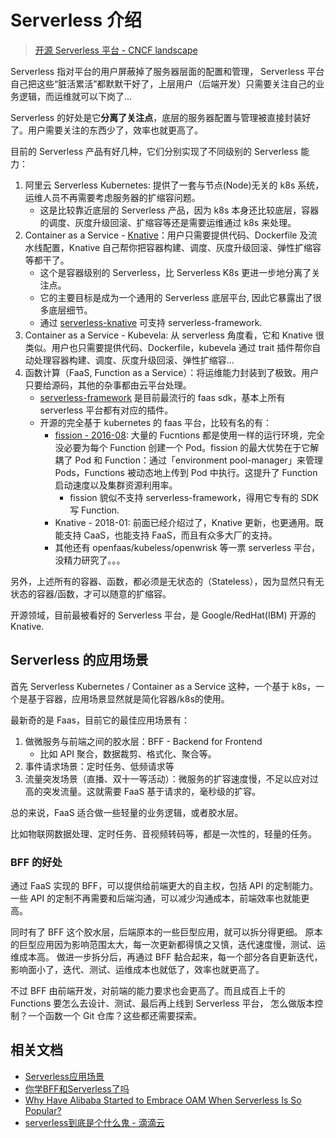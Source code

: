 # Serverless 介绍

>[开源 Serverless 平台 - CNCF landscape](https://landscape.cncf.io/category=installable-platform&format=card-mode&grouping=category)

Serverless 指对平台的用户屏蔽掉了服务器层面的配置和管理， Serverless 平台自己把这些“脏活累活”都默默干好了，上层用户（后端开发）只需要关注自己的业务逻辑，而运维就可以下岗了...

Serverless 的好处是它**分离了关注点**，底层的服务器配置与管理被直接封装好了。用户需要关注的东西少了，效率也就更高了。

目前的 Serverless 产品有好几种，它们分别实现了不同级别的 Serverless 能力：

1. 阿里云 Serverless Kubernetes: 提供了一套与节点(Node)无关的 k8s 系统，运维人员不再需要考虑服务器的扩缩容问题。
    - 这是比较靠近底层的 Serverless 产品，因为 k8s 本身还比较底层，容器的调度、灰度升级回滚、扩缩容等还是需要运维通过 k8s 来处理。
2. Container as a Service - [Knative](https://github.com/knative/serving)：用户只需要提供代码、Dockerfile 及流水线配置，Knative 自己帮你把容器构建、调度、灰度升级回滚、弹性扩缩容等都干了。
    - 这个是容器级别的 Serverless，比 Serverless K8s 更进一步地分离了关注点。
    - 它的主要目标是成为一个通用的 Serverless 底层平台, 因此它暴露出了很多底层细节。
    - 通过 [serverless-knative](https://github.com/serverless/serverless-knative) 可支持 serverless-framework.
1. Container as a Service - Kubevela: 从 serverless 角度看，它和 Knative 很类似。用户也只需要提供代码、Dockerfile，kubevela 通过 trait 插件帮你自动处理容器构建、调度、灰度升级回滚、弹性扩缩容...
3. 函数计算（FaaS, Function as a Service）：将运维能力封装到了极致。用户只要给源码，其他的杂事都由云平台处理。
    - [serverless-framework](https://github.com/serverless/serverless) 是目前最流行的 faas sdk，基本上所有 serverless 平台都有对应的插件。
    - 开源的完全基于 kubernetes 的 faas 平台，比较有名的有：
      - [fission - 2016-08](https://github.com/fission/fission): 大量的 Fucntions 都是使用一样的运行环境，完全没必要为每个 Function 创建一个 Pod。fission 的最大优势在于它解耦了 Pod 和 Function：通过「environment pool-manager」来管理 Pods，Functions 被动态地上传到 Pod 中执行。这提升了 Function 启动速度以及集群资源利用率。
        - fission 貌似不支持 serverless-framework，得用它专有的 SDK 写 Function.
      - Knative - 2018-01: 前面已经介绍过了，Knative 更新，也更通用。既能支持 CaaS，也能支持 FaaS，而且有众多大厂的支持。
      - 其他还有 openfaas/kubeless/openwrisk 等一票 serverless 平台，没精力研究了。。。

另外，上述所有的容器、函数，都必须是无状态的（Stateless），因为显然只有无状态的容器/函数，才可以随意的扩缩容。

开源领域，目前最被看好的 Serverless 平台，是 Google/RedHat(IBM) 开源的 Knative. 

## Serverless 的应用场景

首先 Serverless Kubernetes / Container as a Service 这种，一个基于 k8s，一个是基于容器，应用场景显然就是简化容器/k8s的使用。

最新奇的是 Faas，目前它的最佳应用场景有：

1. 做微服务与前端之间的胶水层：BFF - Backend for Frontend
   - 比如 API 聚合，数据裁剪、格式化、聚合等。
2. 事件请求场景：定时任务、低频请求等
3. 流量突发场景（直播、双十一等活动）：微服务的扩容速度慢，不足以应对过高的突发流量。这就需要 FaaS 基于请求的，毫秒级的扩容。

总的来说，FaaS 适合做一些轻量的业务逻辑，或者胶水层。

比如物联网数据处理、定时任务、音视频转码等，都是一次性的，轻量的任务。

### BFF 的好处

通过 FaaS 实现的 BFF，可以提供给前端更大的自主权，包括 API 的定制能力。
一些 API 的定制不再需要和后端沟通，可以减少沟通成本，前端效率也就能更高。

同时有了 BFF 这个胶水层，后端原本的一些巨型应用，就可以拆分得更细。
原本的巨型应用因为影响范围太大，每一次更新都得慎之又慎，迭代速度慢，测试、运维成本高。
做进一步拆分后，再通过 BFF 黏合起来，每一个部分各自更新迭代，影响面小了，迭代、测试、运维成本也就低了，效率也就更高了。

不过 BFF 由前端开发，对前端的能力要求也会更高了。而且成百上千的 Functions 要怎么去设计、测试、最后再上线到 Serverless 平台，
怎么做版本控制？一个函数一个 Git 仓库？这些都还需要探索。

## 相关文档

- [Serverless应用场景](https://help.aliyun.com/document_detail/65565.html)
- [你学BFF和Serverless了吗](https://juejin.cn/post/6844904185427673095)
- [Why Have Alibaba Started to Embrace OAM When Serverless Is So Popular?](https://www.alibabacloud.com/blog/why-have-alibaba-started-to-embrace-oam-when-serverless-is-so-popular_596593)
- [serverless到底是个什么鬼 - 滴滴云](https://zhuanlan.zhihu.com/p/140419955)
